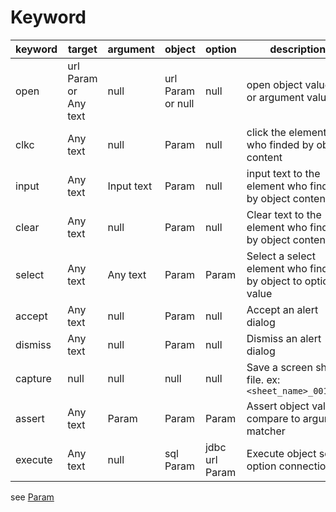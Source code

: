 Keyword
====

|keyword| target                  | argument   | object            | option | description                                                  |
---|-------------------------|------------|-------------------|--------|--------------------------------------------------------------
|open| url Param or Any text | null       | url Param or null | null   | open object value url or argument value url                  |
|clkc| Any text              | null       | Param             | null   | click the element who finded by object content               |
|input| Any text | Input text | Param    | null   | input text to the element who finded by object content       |
|clear|Any text| null | Param | null | Clear text to the element who finded by object content       
|select|Any text|Any text| Param | Param | Select a select element who finded by object to option value |
|accept|Any text | null | Param | null | Accept an alert dialog                                       |
|dismiss|Any text | null | Param | null | Dismiss an alert dialog                                      |
|capture|null | null | null | null | Save a screen shot file. ex:```<sheet_name>_001.png```       |
|assert|Any text | Param | Param | Param | Assert object value compare to argument matcher |
|execute|Any text| null | sql Param | jdbc url Param | Execute object sql by option connection |

see [Param](Param.md)
